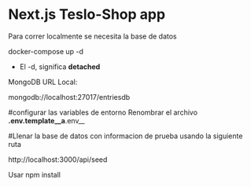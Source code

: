# Next.js Teslo-Shop app
Para correr localmente se necesita la base de datos

docker-compose up -d

* El -d, significa __detached__

MongoDB URL Local:

mongodb://localhost:27017/entriesdb

#configurar las variables de entorno
Renombrar el archivo __.env.template__a__.env__

#Llenar la base de datos con informacion de prueba usando la siguiente ruta

http://localhost:3000/api/seed

Usar npm install